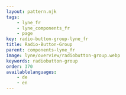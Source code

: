 ```yaml
---
layout: pattern.njk
tags: 
    - lyne_fr
    - lyne_components_fr
    - page
key: radio-button-group-lyne_fr
title: Radio-Button-Group
parent: components-lyne_fr
image: lyne/overview/radiobutton-group.webp
keywords: radiobutton-group
order: 370
availablelanguages: 
    - de
    - en
---
```

